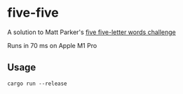 # five-five
A solution to Matt Parker's [five five-letter words challenge](https://www.youtube.com/watch?v=_-AfhLQfb6w)

Runs in 70 ms on Apple M1 Pro

## Usage
```
cargo run --release
```
